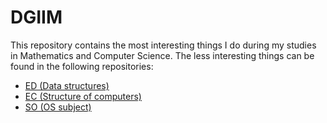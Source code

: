 # DGIIM

This repository contains the most interesting things I do during my
studies in Mathematics and Computer Science. The less interesting
things can be found in the following repositories:

- [ED (Data structures)](https://github.com/yabirgb/ED)
- [EC (Structure of computers)](https://github.com/yabirgb/EC)
- [SO (OS subject)](https://github.com/yabirgb/SO)
